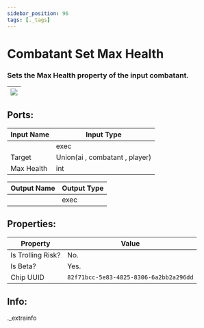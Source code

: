 ```yaml
---
sidebar_position: 96
tags: [._tags]
---
```


# Combatant Set Max Health


### Sets the Max Health property of the input combatant.

| ![](https://images-ext-2.discordapp.net/external/MPmIaQzlEPmgGWlgi-WxBBXt0Bjv_zWPkg1y1f_sy3s/https/www.recroomcircuits.com/image/circuit/absolute-value?width=206&height=108) |
|-----|

## Ports:

| Input Name | Input Type |
|-----------|-----------|
|  | exec |
| Target | Union(ai , combatant , player) |
| Max Health | int |

| Output Name | Output Type |
|-----------|-----------|
|  | exec |

## Properties:

| Property  | Value |
|-------------------|-----------|
| Is Trolling Risk? | No. |
| Is Beta? | Yes. |
| Chip UUID | `82f71bcc-5e83-4825-8306-6a2bb2a296dd` |

## Info:
._extrainfo